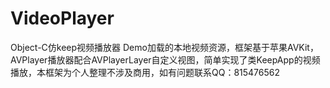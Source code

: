 # VideoPlayer
Object-C仿keep视频播放器
Demo加载的本地视频资源，框架基于苹果AVKit，AVPlayer播放器配合AVPlayerLayer自定义视图，简单实现了类KeepApp的视频播放，本框架为个人整理不涉及商用，如有问题联系QQ：815476562
